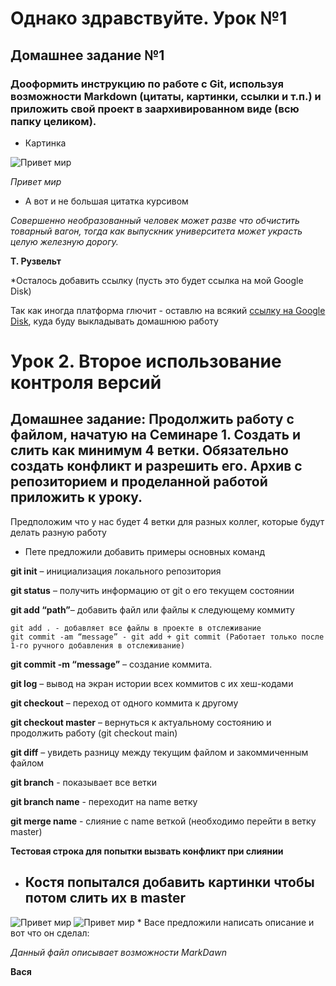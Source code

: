 # Однако здравствуйте. Урок №1

## Домашнее задание №1

### Дооформить инструкцию по работе с Git, используя возможности Markdown (цитаты, картинки, ссылки и т.п.) и приложить свой проект в заархивированном виде (всю папку целиком).

* Картинка

<image src="images/helloWorld.jpg" alt="Привет мир">

*Привет мир*


* А вот и не большая цитатка курсивом

*Совершенно необразованный человек может разве что обчистить товарный вагон, тогда как выпускник университета может украсть целую железную дорогу.*

**Т. Рузвельт**

*Осталось добавить ссылку (пусть это будет ссылка на мой Google Disk)

Так как иногда платформа глючит - оставлю на всякий [ссылку на Google Disk](https://drive.google.com/drive/folders/14LsTZxxhDCExzUDC8gm_bxeAJtro5rIp?usp=share_link), куда буду выкладывать домашнюю работу

# Урок 2. Второе использование контроля версий

## Домашнее задание: Продолжить работу с файлом, начатую на Семинаре 1. Создать и слить как минимум 4 ветки. Обязательно создать конфликт и разрешить его. Архив с репозиторием и проделанной работой приложить к уроку.

Предположим что у нас будет 4 ветки для разных коллег, которые будут делать разную работу

* Пете предложили добавить примеры основных команд

**git init** – инициализация локального репозитория

**git status** – получить информацию от git о его текущем состоянии

**git add “path”**– добавить файл или файлы к следующему коммиту

    git add . - добавляет все файлы в проекте в отслеживание
	git commit -am “message” - git add + git commit (Работает только после 1-го ручного добавления в отслеживание)

**git commit -m “message”** – создание коммита.

**git log** – вывод на экран истории всех коммитов с их хеш-кодами

**git checkout** – переход от одного коммита к другому

**git checkout master** – вернуться к актуальному состоянию и продолжить работу (git checkout main)

**git diff** – увидеть разницу между текущим файлом и закоммиченным файлом

**git branch** - показывает все ветки

**git branch name** - переходит на name ветку

**git merge name** - слияние с name веткой (необходимо перейти в ветку master)

**Тестовая строка для попытки вызвать конфликт при слиянии**
* ## Костя попытался добавить картинки чтобы потом слить их в master

<image src="images/Front.jpg" alt="Привет мир">

<image src="images/KotKod.jpg" alt="Привет мир">
* Васе предложили написать описание и вот что он сделал:

*Данный файл описывает возможности MarkDawn*

**Вася**
